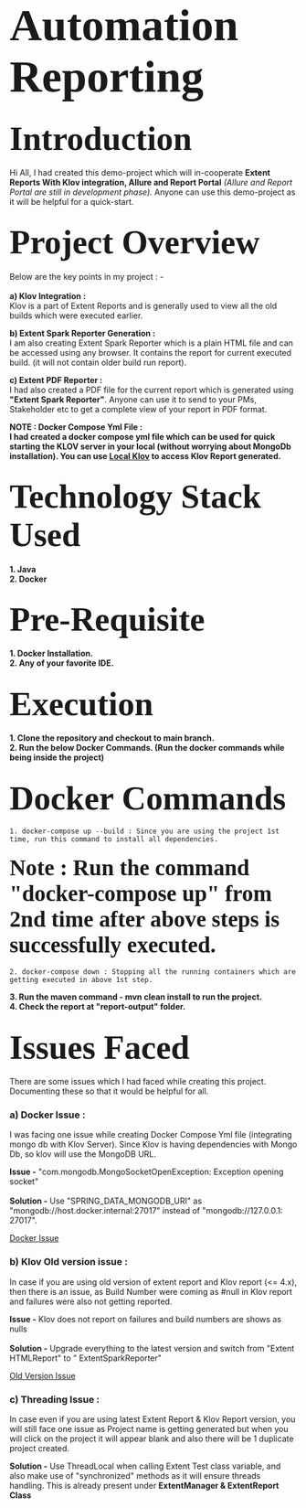 # <span style="font-family: Calibri; font-size: 2.8em;"> Automation Reporting </span>

## <span style="font-family: Calibri; font-size: 2.8em;"> Introduction </span>

Hi All, I had created this demo-project which will in-cooperate **Extent Reports With Klov integration, Allure and
Report Portal** *(Allure and Report Portal are still in development phase).*
Anyone can use this demo-project as it will be helpful for a quick-start.

## <span style="font-family: Calibri; font-size: 2.8em;"> Project Overview </span>

Below are the key points in my project : - <br><br>
**a) Klov Integration :** <br>
Klov is a part of Extent Reports and is generally used to view all the old builds which were executed earlier.<br>

**b) Extent Spark Reporter Generation :** <br>
I am also creating Extent Spark Reporter which is a plain HTML file and can be accessed using any browser. It contains
the report for current executed build. (it will not contain older build run report).<br>

**c) Extent PDF Reporter :** <br>
I had also created a PDF file for the current report which is generated using **"Extent Spark Reporter"**. Anyone can
use it to send to your PMs, Stakeholder etc to get a complete view of your report in PDF format. <br>

**NOTE : Docker Compose Yml File : <br>
I had created a docker compose yml file which can be used for quick starting the KLOV server in your local (without
worrying about MongoDb installation). You can use [Local Klov](localhost:80) to access Klov Report generated.** <br>

## <span style="font-family: Calibri; font-size: 2.8em;"> Technology Stack Used </span>

**1. Java** <br>
**2. Docker** <br>

## <span style="font-family: Calibri; font-size: 2.8em;"> Pre-Requisite </span>

**1. Docker Installation.** <br>
**2. Any of your favorite IDE.** <br>

## <span style="font-family: Calibri; font-size: 2.8em;"> Execution </span>

**1. Clone the repository and checkout to main branch.** <br>
**2. Run the below Docker Commands. (Run the docker commands while being inside the project)** <br>

## <span style="font-family: Calibri; font-size: 2.8em;"> Docker Commands </span>

    1. docker-compose up --build : Since you are using the project 1st time, run this command to install all dependencies.

#### <span style="font-family: Calibri; font-size: 2.8em;"> Note : Run the command "docker-compose up" from 2nd time after above steps is successfully executed. </span>

    2. docker-compose down : Stopping all the running containers which are getting executed in above 1st step.

**3. Run the maven command - mvn clean install to run the project.** <br>
**4. Check the report at "report-output" folder.**<br>

## <span style="font-family: Calibri; font-size: 2.8em;"> Issues Faced </span>

There are some issues which I had faced while creating this project. Documenting these so that it would be helpful for
all.

### a) Docker Issue :

I was facing one issue while creating Docker Compose Yml file (integrating mongo db with Klov Server). Since Klov is
having dependencies with Mongo Db, so klov will use the MongoDB URL.<br>

**Issue -** "com.mongodb.MongoSocketOpenException: Exception opening socket"<br><br>
**Solution -** Use "SPRING_DATA_MONGODB_URI" as "mongodb://host.docker.internal:27017" instead of "mongodb://127.0.0.1:
27017".<br>

[Docker Issue](https://github.com/extent-framework/klov/issues/66)

### b) Klov Old version issue :

In case if you are using old version of extent report and Klov report (<= 4.x), then there is an issue, as Build Number
were coming as #null in Klov report and failures were also not getting reported.<br>

**Issue -** Klov does not report on failures and build numbers are shows as nulls <br><br>
**Solution -** Upgrade everything to the latest version and switch from "Extent HTMLReport" to "
ExtentSparkReporter" <br>

[Old Version Issue](https://github.com/extent-framework/klov/issues/67)

### c) Threading Issue :

In case even if you are using latest Extent Report & Klov Report version, you will still face one issue as Project name
is getting generated but when you will click on the project it will appear blank and also there will be 1 duplicate
project created.<br>

**Solution -** Use ThreadLocal when calling Extent Test class variable, and also make use of "synchronized" methods as
it will ensure threads handling. This is already present under **ExtentManager & ExtentReport Class** <br><br>